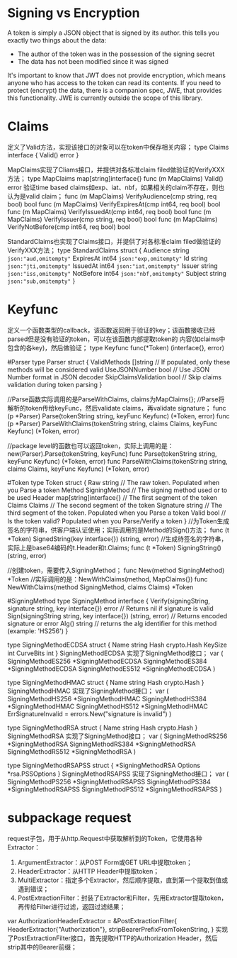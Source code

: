# Signing vs Encryption

A token is simply a JSON object that is signed by its author. this tells you exactly two things about the data:

+ The author of the token was in the possession of the signing secret
+ The data has not been modified since it was signed

It's important to know that JWT does not provide encryption, which means anyone who has access to the token can read its contents. If you need to 
protect (encrypt) the data, there is a companion spec, JWE, that provides this functionality. JWE is currently outside the scope of this library.

# Claims
定义了Valid方法，实现该接口的对象可以在token中保存相关内容；
type Claims interface {
    Valid() error
}

MapClaims实现了Cliams接口，并提供对各标准claim filed做验证的VerifyXXX方法；
type MapClaims map[string]interface{}
    func (m MapClaims) Valid() error
        验证time based claims如exp、iat、nbf，如果相关的claim不存在，则也认为是valid claim；
    func (m MapClaims) VerifyAudience(cmp string, req bool) bool
    func (m MapClaims) VerifyExpiresAt(cmp int64, req bool) bool
    func (m MapClaims) VerifyIssuedAt(cmp int64, req bool) bool
    func (m MapClaims) VerifyIssuer(cmp string, req bool) bool
    func (m MapClaims) VerifyNotBefore(cmp int64, req bool) bool

StandardClaims也实现了Claims接口，并提供了对各标准claim filed做验证的VerifyXXX方法；
type StandardClaims struct {
    Audience  string `json:"aud,omitempty"`
    ExpiresAt int64  `json:"exp,omitempty"`
    Id        string `json:"jti,omitempty"`
    IssuedAt  int64  `json:"iat,omitempty"`
    Issuer    string `json:"iss,omitempty"`
    NotBefore int64  `json:"nbf,omitempty"`
    Subject   string `json:"sub,omitempty"`
}

# Keyfunc 
定义一个函数类型的callback，该函数返回用于验证的key；该函数接收已经parsed但是没有验证的token，可以在该函数内部提取token的
内容(如claims中包含的各key)，然后做验证；
type Keyfunc func(*Token) (interface{}, error)

#Parser
type Parser struct {
    ValidMethods         []string // If populated, only these methods will be considered valid
    UseJSONNumber        bool     // Use JSON Number format in JSON decoder
    SkipClaimsValidation bool     // Skip claims validation during token parsing
}

//Parse函数实际调用的是ParseWithClaims, claims为MapClaims{};
//Parse将解析的token传给keyFunc，然后validate claims，再validate signature；
func (p *Parser) Parse(tokenString string, keyFunc Keyfunc) (*Token, error)
func (p *Parser) ParseWithClaims(tokenString string, claims Claims, keyFunc Keyfunc) (*Token, error)

//package level的函数也可以返回token，实际上调用的是：new(Parser).Parse(tokenString, keyFunc)
func Parse(tokenString string, keyFunc Keyfunc) (*Token, error)
func ParseWithClaims(tokenString string, claims Claims, keyFunc Keyfunc) (*Token, error)

#Token
type Token struct {
    Raw       string                 // The raw token.  Populated when you Parse a token
    Method    SigningMethod          // The signing method used or to be used
    Header    map[string]interface{} // The first segment of the token
    Claims    Claims                 // The second segment of the token
    Signature string                 // The third segment of the token.  Populated when you Parse a token
    Valid     bool                   // Is the token valid?  Populated when you Parse/Verify a token
}
//为Token生成签名的字符串，供客户端认证使用；实际调用的是Method的Sign()方法；
func (t *Token) SignedString(key interface{}) (string, error)
//生成待签名的字符串，实际上是base64编码的t.Header和t.Claims;
func (t *Token) SigningString() (string, error)

//创建token，需要传入SigningMethod；
func New(method SigningMethod) *Token //实际调用的是：NewWithClaims(method, MapClaims{})
func NewWithClaims(method SigningMethod, claims Claims) *Token

#SigningMethod
type SigningMethod interface {
    Verify(signingString, signature string, key interface{}) error // Returns nil if signature is valid
    Sign(signingString string, key interface{}) (string, error)    // Returns encoded signature or error
    Alg() string                                                   // returns the alg identifier for this method (example: 'HS256')
}

type SigningMethodECDSA struct {
    Name      string
    Hash      crypto.Hash
    KeySize   int
    CurveBits int
}
SigningMethodECDSA 实现了SigningMethod接口；
var (
    SigningMethodES256 *SigningMethodECDSA
    SigningMethodES384 *SigningMethodECDSA
    SigningMethodES512 *SigningMethodECDSA
)

type SigningMethodHMAC struct {
    Name string
    Hash crypto.Hash
}
SigningMethodHMAC 实现了SigningMethod接口；
var (
    SigningMethodHS256  *SigningMethodHMAC
    SigningMethodHS384  *SigningMethodHMAC
    SigningMethodHS512  *SigningMethodHMAC
    ErrSignatureInvalid = errors.New("signature is invalid")
)

type SigningMethodRSA struct {
    Name string
    Hash crypto.Hash
}
SigningMethodRSA 实现了SigningMethod接口；
var (
    SigningMethodRS256 *SigningMethodRSA
    SigningMethodRS384 *SigningMethodRSA
    SigningMethodRS512 *SigningMethodRSA
)

type SigningMethodRSAPSS struct {
    *SigningMethodRSA
    Options *rsa.PSSOptions
}
SigningMethodRSAPSS 实现了SigningMethod接口；
var (
    SigningMethodPS256 *SigningMethodRSAPSS
    SigningMethodPS384 *SigningMethodRSAPSS
    SigningMethodPS512 *SigningMethodRSAPSS
)

# subpackage request
request子包，用于从http.Request中获取解析到的Token，它使用各种Extractor：
1. ArgumentExtractor：从POST Form或GET URL中提取token；
2. HeaderExtractor：从HTTP Header中提取token；
3. MultiExtractor：指定多个Extractor，然后顺序提取，直到第一个提取到值或遇到错误；
4. PostExtractionFilter：封装了Extractor和Filter，先用Extractor提取token，再传给Filter进行过滤，返回过滤结果；

var AuthorizationHeaderExtractor = &PostExtractionFilter{
    HeaderExtractor{"Authorization"},
    stripBearerPrefixFromTokenString,
}
实现了PostExtractionFilter接口，首先提取HTTP的Authorization Header，然后strip其中的Bearer前缀；


